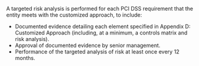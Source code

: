 A targeted risk analysis is performed for each PCI DSS requirement that the entity meets with the customized approach, to include:

- Documented evidence detailing each element specified in Appendix D: Customized Approach (including, at a minimum, a controls matrix and risk analysis).
- Approval of documented evidence by senior management.
- Performance of the targeted analysis of risk at least once every 12 months.
